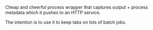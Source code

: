Cheap and cheerful process wrapper that captures output + process metadata which it pushes to an HTTP service.

The intention is to use it to keep tabs on lots of batch jobs.
